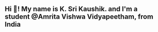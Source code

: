 <h2 align="left">Hi 👋! My name is K. Sri Kaushik. and I'm a student @Amrita Vishwa Vidyapeetham, from India</h2>
